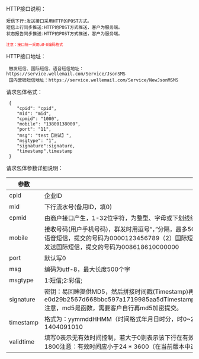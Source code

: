 <!-- <div>这是一个页面header</div> -->

HTTP接口说明：
```
短信下行:发送接口采用HTTP的POST方式。   
短信上行同步推送:HTTP的POST方式推送，客户为服务端。
状态报告同步推送:HTTP的POST方式推送，客户为服务端。  
```
<font color=red size=0.5>注意：接口统一采用utf-8编码格式</font>


HTTP接口地址：
```
 触发短信、国际短信、语音短信地址：https://service.wellemail.com/Service/JsonSMS    
 国内营销短信地址：https://service.wellemail.com/Service/NewJsonMSMS                             
```
请求包体格式：
```
 {
    "cpid": "cpid",
    "mid": "mid",
    "cpmid": "1000",
    "mobile": "13800138000",
    "port": "11",
    "msg": "test【测试】",
    "msgtype": "1",
    "signature":signature,
    "timestamp",timestamp
 }                          
```

请求包体参数详细说明：

 | 参数 | 参数说明 |
 | --- | --- |
 | cpid | 企业ID |
 | mid | 下行流水号(备用ID，填0) |
 | cpmid | 由商户接口产生，1-32位字符，为整型、字母或下划线组合，用于商户配对状态报告，如果不需要填0 |
 | mobile | 接收号码(用户手机号码)，群发时用逗号“，”分隔，最多500个号码注：（1）语音短信：提交号码以0000开头，例如：要向123456789发送语音短信，提交的号码为0000123456789（2）国际短信：提交号码以00开头，格式为00+国际区码+手机号码，例如向18610000000 发送国际短信，提交的号码为008618610000000 |
 | port | 默认写0 |
 | msg | 编码为utf-8，最大长度500个字 |
 | msgtype | 1:短信;2:彩信; |
 | signature | 密钥：易回眸提供MD5，然后拼接时间戳(Timestamp)再次MD5;举例:MD5密钥＝e0d29b2567d668bbc597a1719985aa5dTimestamp=1404091010md5(e0d29b2567d668bbc597a1719985aa5d1404091010)注意，md5是函数，需要客户自行再md5加密提交。 |
 | timestamp | 格式为：yymmddHHMM（时间格式年月日时分，时0~23，分0~59）例如当前时间为2014-04-09 10:10:01,那么该字段的值为1404091010 |
 | validtime | 填写0表示无有效时间控制，若大于0则表示该下行在有效时间内下发，不成功不再发送。该字段以秒为单位，如有效时间为半小时，应填1800注意：有效时间应小于24 * 3600（在当前版本中这个字段不生效） |



 
